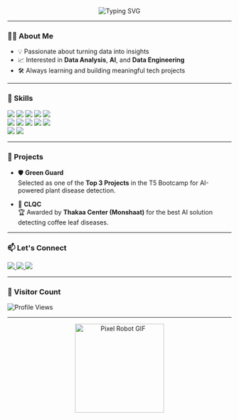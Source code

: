 <p align="center">
  <img src="https://readme-typing-svg.herokuapp.com?font=Fira+Code&size=24&pause=1000&color=36BCF7&center=true&vCenter=true&width=435&lines=Hi+there%2C+I'm+Lena+%F0%9F%91%8B;IT+Graduate+%E2%80%A2+Data+Analyst+%E2%80%A2+AI+Enthusiast+%E2%80%A2+Aspiring+Data+Engineer" alt="Typing SVG" />
</p>

---

### 👩‍💻 About Me

- 💡 Passionate about turning data into insights  
- 📈 Interested in **Data Analysis**, **AI**, and **Data Engineering**  
- 🛠️ Always learning and building meaningful tech projects  

---

### 🧠 Skills

<p align="left">
  <img src="https://img.shields.io/badge/Python-3776AB?style=flat&logo=python&logoColor=white" />
  <img src="https://img.shields.io/badge/Pandas-150458?style=flat&logo=pandas&logoColor=white" />
  <img src="https://img.shields.io/badge/Numpy-013243?style=flat&logo=numpy&logoColor=white" />
  <img src="https://img.shields.io/badge/Matplotlib-11557C?style=flat&logo=matplotlib&logoColor=white" />
  <img src="https://img.shields.io/badge/Seaborn-3776AB?style=flat&logo=python&logoColor=white" />
  <br/>
  <img src="https://img.shields.io/badge/scikit--learn-F7931E?style=flat&logo=scikit-learn&logoColor=white" />
  <img src="https://img.shields.io/badge/XGBoost-EC6B23?style=flat&logo=xgboost&logoColor=white" />
  <img src="https://img.shields.io/badge/SQL-4479A1?style=flat&logo=postgresql&logoColor=white" />
  <img src="https://img.shields.io/badge/Power%20BI-F2C811?style=flat&logo=powerbi&logoColor=black" />
  <img src="https://img.shields.io/badge/Excel-217346?style=flat&logo=microsoft-excel&logoColor=white" />
  <br/>
  <img src="https://img.shields.io/badge/Git-F05032?style=flat&logo=git&logoColor=white" />
  <img src="https://img.shields.io/badge/GitHub-181717?style=flat&logo=github&logoColor=white" />
</p>

---

### 🚀 Projects

- 🛡️ **Green Guard**  
  Selected as one of the **Top 3 Projects** in the T5 Bootcamp for AI-powered plant disease detection.

- 🍃 **CLQC**  
  🏆 Awarded by **Thakaa Center (Monshaat)** for the best AI solution detecting coffee leaf diseases.

---

### 📫 Let's Connect

<p align="left">
  <a href="https://www.linkedin.com/in/lena-alenazi/">
    <img src="https://img.shields.io/badge/LinkedIn-0077B5?style=for-the-badge&logo=linkedin&logoColor=white" />
  </a>
  <a href="https://twitter.com/1ena08">
    <img src="https://img.shields.io/badge/Twitter-1DA1F2?style=for-the-badge&logo=twitter&logoColor=white" />
  </a>
  <a href="mailto:lena.a.alenazi@gmail.com">
    <img src="https://img.shields.io/badge/Gmail-D14836?style=for-the-badge&logo=gmail&logoColor=white" />
  </a>
</p>

---

### 👀 Visitor Count

<p align="left">
  <img src="https://komarev.com/ghpvc/?username=LenaAlenazi&style=flat-square&color=blue" alt="Profile Views" />
</p>

---

<p align="center">
  <img src="https://media.giphy.com/media/qgQUggAC3Pfv687qPC/giphy.gif" width="200" alt="Pixel Robot GIF" />
</
